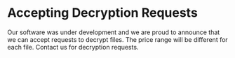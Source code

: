 # Accepting Decryption Requests
Our software was under development and we are proud to announce that we can accept requests to decrypt files. The price range will be different for each file. Contact us for decryption requests.
